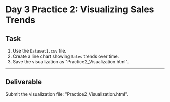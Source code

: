 # Day 3 Practice 2: Visualizing Sales Trends

## Task
1. Use the `Dataset1.csv` file.
2. Create a line chart showing `Sales` trends over time.
3. Save the visualization as "Practice2_Visualization.html".

---

## Deliverable
Submit the visualization file: "Practice2_Visualization.html".